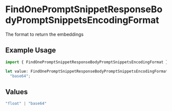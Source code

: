 # FindOnePromptSnippetResponseBodyPromptSnippetsEncodingFormat

The format to return the embeddings

## Example Usage

```typescript
import { FindOnePromptSnippetResponseBodyPromptSnippetsEncodingFormat } from "orq-poc-typescript-multi-env-version/models/operations";

let value: FindOnePromptSnippetResponseBodyPromptSnippetsEncodingFormat =
  "base64";
```

## Values

```typescript
"float" | "base64"
```